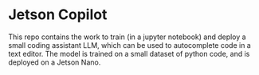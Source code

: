 # Jetson Copilot

This repo contains the work to train (in a jupyter notebook) and deploy a small coding assistant LLM, which can be used to autocomplete code in a text editor. The model is trained on a small dataset of python code, and is deployed on a Jetson Nano.